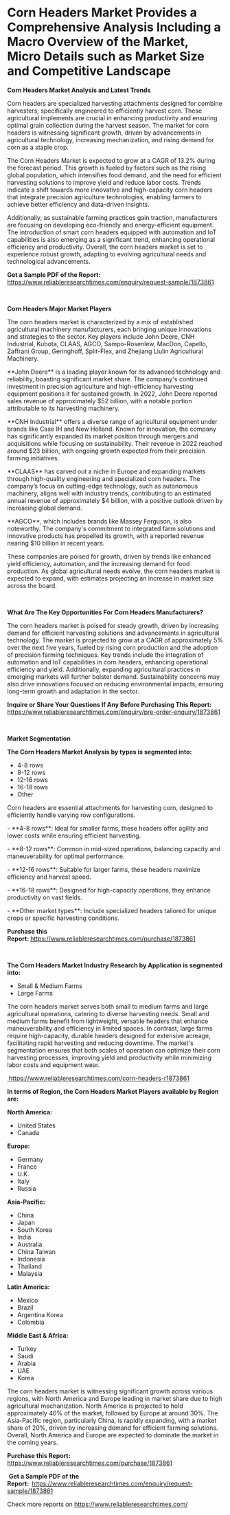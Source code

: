 <p><h1>Corn Headers Market Provides a Comprehensive Analysis Including a Macro Overview of the Market, Micro Details such as Market Size and Competitive Landscape</h1></p><p><strong>Corn Headers Market Analysis and Latest Trends</strong></p>
<p><p>Corn headers are specialized harvesting attachments designed for combine harvesters, specifically engineered to efficiently harvest corn. These agricultural implements are crucial in enhancing productivity and ensuring optimal grain collection during the harvest season. The market for corn headers is witnessing significant growth, driven by advancements in agricultural technology, increasing mechanization, and rising demand for corn as a staple crop.</p><p>The Corn Headers Market is expected to grow at a CAGR of 13.2% during the forecast period. This growth is fueled by factors such as the rising global population, which intensifies food demand, and the need for efficient harvesting solutions to improve yield and reduce labor costs. Trends indicate a shift towards more innovative and high-capacity corn headers that integrate precision agriculture technologies, enabling farmers to achieve better efficiency and data-driven insights.</p><p>Additionally, as sustainable farming practices gain traction, manufacturers are focusing on developing eco-friendly and energy-efficient equipment. The introduction of smart corn headers equipped with automation and IoT capabilities is also emerging as a significant trend, enhancing operational efficiency and productivity. Overall, the corn headers market is set to experience robust growth, adapting to evolving agricultural needs and technological advancements.</p></p>
<p><strong>Get a Sample PDF of the Report:&nbsp;</strong> <a href="https://www.reliableresearchtimes.com/enquiry/request-sample/1873861?utm_campaign=2334&utm_medium=2&utm_source=Github&utm_content=ia&utm_term=16022025&utm_id=corn-headers">https://www.reliableresearchtimes.com/enquiry/request-sample/1873861</a></p>
<p>&nbsp;</p>
<p><strong>Corn Headers Major Market Players</strong></p>
<p><p>The corn headers market is characterized by a mix of established agricultural machinery manufacturers, each bringing unique innovations and strategies to the sector. Key players include John Deere, CNH Industrial, Kubota, CLAAS, AGCO, Sampo-Rosenlew, MacDon, Capello, Zaffrani Group, Geringhoff, Split-Flex, and Zhejiang Liulin Agricultural Machinery.</p><p>**John Deere** is a leading player known for its advanced technology and reliability, boasting significant market share. The company's continued investment in precision agriculture and high-efficiency harvesting equipment positions it for sustained growth. In 2022, John Deere reported sales revenue of approximately $52 billion, with a notable portion attributable to its harvesting machinery.</p><p>**CNH Industrial** offers a diverse range of agricultural equipment under brands like Case IH and New Holland. Known for innovation, the company has significantly expanded its market position through mergers and acquisitions while focusing on sustainability. Their revenue in 2022 reached around $23 billion, with ongoing growth expected from their precision farming initiatives.</p><p>**CLAAS** has carved out a niche in Europe and expanding markets through high-quality engineering and specialized corn headers. The company’s focus on cutting-edge technology, such as autonomous machinery, aligns well with industry trends, contributing to an estimated annual revenue of approximately $4 billion, with a positive outlook driven by increasing global demand.</p><p>**AGCO**, which includes brands like Massey Ferguson, is also noteworthy. The company's commitment to integrated farm solutions and innovative products has propelled its growth, with a reported revenue nearing $10 billion in recent years.</p><p>These companies are poised for growth, driven by trends like enhanced yield efficiency, automation, and the increasing demand for food production. As global agricultural needs evolve, the corn headers market is expected to expand, with estimates projecting an increase in market size across the board.</p></p>
<p>&nbsp;</p>
<p><strong>What Are The Key Opportunities For Corn Headers Manufacturers?</strong></p>
<p><p>The corn headers market is poised for steady growth, driven by increasing demand for efficient harvesting solutions and advancements in agricultural technology. The market is projected to grow at a CAGR of approximately 5% over the next five years, fueled by rising corn production and the adoption of precision farming techniques. Key trends include the integration of automation and IoT capabilities in corn headers, enhancing operational efficiency and yield. Additionally, expanding agricultural practices in emerging markets will further bolster demand. Sustainability concerns may also drive innovations focused on reducing environmental impacts, ensuring long-term growth and adaptation in the sector.</p></p>
<p><strong>Inquire or Share Your Questions If Any Before Purchasing This Report:</strong> <a href="https://www.reliableresearchtimes.com/enquiry/pre-order-enquiry/1873861?utm_campaign=2334&utm_medium=2&utm_source=Github&utm_content=ia&utm_term=16022025&utm_id=corn-headers">https://www.reliableresearchtimes.com/enquiry/pre-order-enquiry/1873861</a></p>
<p>&nbsp;</p>
<p><strong>Market Segmentation</strong></p>
<p><strong>The Corn Headers Market Analysis by types is segmented into:</strong></p>
<p><ul><li>4-8 rows</li><li>8-12 rows</li><li>12-16 rows</li><li>16-18 rows</li><li>Other</li></ul></p>
<p><p>Corn headers are essential attachments for harvesting corn, designed to efficiently handle varying row configurations. </p><p>- **4-8 rows**: Ideal for smaller farms, these headers offer agility and lower costs while ensuring efficient harvesting.</p><p>- **8-12 rows**: Common in mid-sized operations, balancing capacity and maneuverability for optimal performance.</p><p>- **12-16 rows**: Suitable for larger farms, these headers maximize efficiency and harvest speed.</p><p>- **16-18 rows**: Designed for high-capacity operations, they enhance productivity on vast fields.</p><p>- **Other market types**: Include specialized headers tailored for unique crops or specific harvesting conditions.</p></p>
<p><strong>Purchase this Report:&nbsp;</strong><a href="https://www.reliableresearchtimes.com/purchase/1873861?utm_campaign=2334&utm_medium=2&utm_source=Github&utm_content=ia&utm_term=16022025&utm_id=corn-headers">https://www.reliableresearchtimes.com/purchase/1873861</a></p>
<p>&nbsp;</p>
<p><strong>The Corn Headers Market Industry Research by Application is segmented into:</strong></p>
<p><ul><li>Small & Medium Farms</li><li>Large Farms</li></ul></p>
<p><p>The corn headers market serves both small to medium farms and large agricultural operations, catering to diverse harvesting needs. Small and medium farms benefit from lightweight, versatile headers that enhance maneuverability and efficiency in limited spaces. In contrast, large farms require high-capacity, durable headers designed for extensive acreage, facilitating rapid harvesting and reducing downtime. The market's segmentation ensures that both scales of operation can optimize their corn harvesting processes, improving yield and productivity while minimizing labor costs and equipment wear.</p></p>
<p><a href="https://www.reliableresearchtimes.com/corn-headers-r1873861?utm_campaign=2334&utm_medium=2&utm_source=Github&utm_content=ia&utm_term=16022025&utm_id=corn-headers">&nbsp;https://www.reliableresearchtimes.com/corn-headers-r1873861</a></p>
<p><strong>In terms of Region, the Corn Headers Market Players available by Region are:</strong></p>
<p>
    <p> <strong> North America: </strong>
        <ul>
            <li>United States</li>
            <li>Canada</li>
        </ul>
        </p> 
    <p> <strong> Europe: </strong>
        <ul>
            <li>Germany</li>
            <li>France</li>
            <li>U.K.</li>
            <li>Italy</li>
            <li>Russia</li>
        </ul>
        </p> 
    <p> <strong> Asia-Pacific: </strong>
        <ul>
            <li>China</li>
            <li>Japan</li>
            <li>South Korea</li>
            <li>India</li>
            <li>Australia</li>
            <li>China Taiwan</li>
            <li>Indonesia</li>
            <li>Thailand</li>
            <li>Malaysia</li>
        </ul>
        </p> 
    <p> <strong> Latin America: </strong>
        <ul>
            <li>Mexico</li>
            <li>Brazil</li>
            <li>Argentina Korea</li>
            <li>Colombia</li>
        </ul>
        </p> 
    <p> <strong> Middle East & Africa: </strong>
        <ul>
            <li>Turkey</li>
            <li>Saudi</li>
            <li>Arabia</li>
            <li>UAE</li>
            <li>Korea</li>
        </ul>
    </p>
    </p>
<p><p>The corn headers market is witnessing significant growth across various regions, with North America and Europe leading in market share due to high agricultural mechanization. North America is projected to hold approximately 40% of the market, followed by Europe at around 30%. The Asia-Pacific region, particularly China, is rapidly expanding, with a market share of 20%, driven by increasing demand for efficient farming solutions. Overall, North America and Europe are expected to dominate the market in the coming years.</p></p>
<p><strong>Purchase this Report: </strong><a href="https://www.reliableresearchtimes.com/purchase/1873861?utm_campaign=2334&utm_medium=2&utm_source=Github&utm_content=ia&utm_term=16022025&utm_id=corn-headers">https://www.reliableresearchtimes.com/purchase/1873861</a></p>
<p>&nbsp;<strong>Get a Sample PDF of the Report:&nbsp;&nbsp;</strong><a href="https://www.reliableresearchtimes.com/enquiry/request-sample/1873861?utm_campaign=2334&utm_medium=2&utm_source=Github&utm_content=ia&utm_term=16022025&utm_id=corn-headers">https://www.reliableresearchtimes.com/enquiry/request-sample/1873861</a></p>
<p><strong></strong></p>
<p>Check more reports on <a href="https://www.reliableresearchtimes.com/?utm_campaign=2334&utm_medium=2&utm_source=Github&utm_content=ia&utm_term=16022025&utm_id=corn-headers">https://www.reliableresearchtimes.com/</a></p>